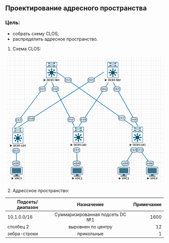 ## **Проектирование адресного пространства**

### **Цель:**

  * cобрать схему CLOS;
  * распределить адресное пространство.


1. Схема CLOS:

![hw1_img1](HW1_CLOS.png)

2. Адрессное пространство:

| Подсеть/диапазон |               Назначение             |            Примечание             |
| -----------------|:------------------------------------:| ---------------------------------:|
| 10.1.0.0/16      | Суммаризированная подсеть DC №1      |                              1600 |
| столбец 2        | выровнен по центру                   |                                12 |
| зебра-строки     | прикольные                           |                                 1 |
